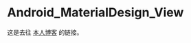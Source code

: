 # Android_MaterialDesign_View
这是去往 [本人博客](https://github.com/mocn26169/Android_MaterialDesign_View/tree/master) 的链接。


